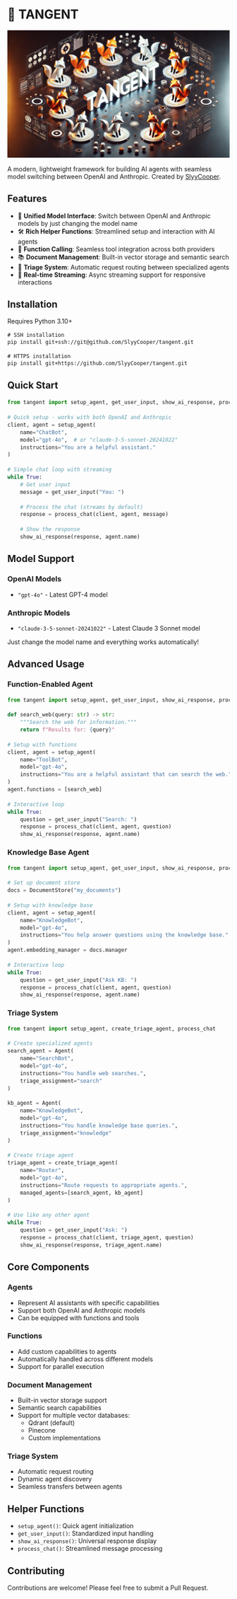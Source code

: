 # 🦊 TANGENT

<div align="center">
  <img src="public/tangent.webp" alt="Tangent" width="600"/>
</div>

A modern, lightweight framework for building AI agents with seamless model switching between OpenAI and Anthropic. Created by [SlyyCooper](https://github.com/SlyyCooper).

## Features

- 🔄 **Unified Model Interface**: Switch between OpenAI and Anthropic models by just changing the model name
- 🛠️ **Rich Helper Functions**: Streamlined setup and interaction with AI agents
- 🔧 **Function Calling**: Seamless tool integration across both providers
- 📚 **Document Management**: Built-in vector storage and semantic search
- 🔀 **Triage System**: Automatic request routing between specialized agents
- 🌊 **Real-time Streaming**: Async streaming support for responsive interactions

## Installation

Requires Python 3.10+

```shell
# SSH installation
pip install git+ssh://git@github.com/SlyyCooper/tangent.git

# HTTPS installation
pip install git+https://github.com/SlyyCooper/tangent.git
```

## Quick Start

```python
from tangent import setup_agent, get_user_input, show_ai_response, process_chat

# Quick setup - works with both OpenAI and Anthropic
client, agent = setup_agent(
    name="ChatBot",
    model="gpt-4o",  # or "claude-3-5-sonnet-20241022"
    instructions="You are a helpful assistant."
)

# Simple chat loop with streaming
while True:
    # Get user input
    message = get_user_input("You: ")
    
    # Process the chat (streams by default)
    response = process_chat(client, agent, message)
    
    # Show the response
    show_ai_response(response, agent.name)
```

## Model Support

### OpenAI Models
- `"gpt-4o"` - Latest GPT-4 model

### Anthropic Models
- `"claude-3-5-sonnet-20241022"` - Latest Claude 3 Sonnet model

Just change the model name and everything works automatically!

## Advanced Usage

### Function-Enabled Agent

```python
from tangent import setup_agent, get_user_input, show_ai_response, process_chat

def search_web(query: str) -> str:
    """Search the web for information."""
    return f"Results for: {query}"

# Setup with functions
client, agent = setup_agent(
    name="ToolBot",
    model="gpt-4o",
    instructions="You are a helpful assistant that can search the web."
)
agent.functions = [search_web]

# Interactive loop
while True:
    question = get_user_input("Search: ")
    response = process_chat(client, agent, question)
    show_ai_response(response, agent.name)
```

### Knowledge Base Agent

```python
from tangent import setup_agent, get_user_input, show_ai_response, process_chat, DocumentStore

# Set up document store
docs = DocumentStore("my_documents")

# Setup with knowledge base
client, agent = setup_agent(
    name="KnowledgeBot",
    model="gpt-4o",
    instructions="You help answer questions using the knowledge base."
)
agent.embedding_manager = docs.manager

# Interactive loop
while True:
    question = get_user_input("Ask KB: ")
    response = process_chat(client, agent, question)
    show_ai_response(response, agent.name)
```

### Triage System

```python
from tangent import setup_agent, create_triage_agent, process_chat

# Create specialized agents
search_agent = Agent(
    name="SearchBot",
    model="gpt-4o",
    instructions="You handle web searches.",
    triage_assignment="search"
)

kb_agent = Agent(
    name="KnowledgeBot",
    model="gpt-4o",
    instructions="You handle knowledge base queries.",
    triage_assignment="knowledge"
)

# Create triage agent
triage_agent = create_triage_agent(
    name="Router",
    model="gpt-4o",
    instructions="Route requests to appropriate agents.",
    managed_agents=[search_agent, kb_agent]
)

# Use like any other agent
while True:
    question = get_user_input("Ask: ")
    response = process_chat(client, triage_agent, question)
    show_ai_response(response, triage_agent.name)
```

## Core Components

### Agents
- Represent AI assistants with specific capabilities
- Support both OpenAI and Anthropic models
- Can be equipped with functions and tools

### Functions
- Add custom capabilities to agents
- Automatically handled across different models
- Support for parallel execution

### Document Management
- Built-in vector storage support
- Semantic search capabilities
- Support for multiple vector databases:
  - Qdrant (default)
  - Pinecone
  - Custom implementations

### Triage System
- Automatic request routing
- Dynamic agent discovery
- Seamless transfers between agents

## Helper Functions

- `setup_agent()`: Quick agent initialization
- `get_user_input()`: Standardized input handling
- `show_ai_response()`: Universal response display
- `process_chat()`: Streamlined message processing

## Contributing

Contributions are welcome! Please feel free to submit a Pull Request.